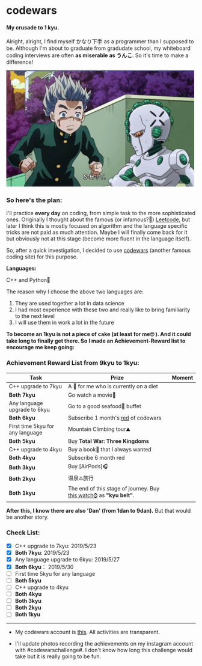 # codewars
#### My crusade to 1 kyu. 

Alright, alright, I find myself かなり下手 as a programmer than I supposed to be. Although I'm about to graduate from gradudate school, my whiteboard coding interviews are often **as miserable as うんこ**. So it's time to make a difference! 

<img src="assets/act3.png" width="500">

### So here's the plan:

I'll practice **every day** on coding, from simple task to the more sophisticated ones. Originally I thought about the famous (or infamous?🙉) [Leetcode](https://leetcode.com/), but later I think this is mostly focused on algorithm and the language specific tricks are not paid as much attention. Maybe I will finally come back for it but obviously not at this stage (become more fluent in the language itself).

So, after a quick investigation, I decided to use [codewars](https://www.codewars.com/) (another famous coding site) for this purpose.

**Languages:**

C++ and Python🐍

The reason why I choose the above two languages are:

1. They are used together a lot in data science
2. I had most experience with these two and really like to bring familiarity to the next level
3. I will use them in work a lot in the future

**To become an 1kyu is not a piece of cake (at least for me🙄 ). And it could take long to finally get there. So I made an Achievement-Reward list to encourage me keep going:**

### Achievement Reward List from 9kyu to 1kyu:

| Task                             | Prize                                                        | Moment |
| -------------------------------- | ------------------------------------------------------------ | ------ |
| C++ upgrade to 7kyu              | A 🍔 for me who is currently on a diet                        |        |
| **Both 7kyu**                    | Go watch a movie🍿                                            |        |
| Any language upgrade to 6kyu     | Go to a good seafood🦀 buffet                                 |        |
| **Both 6kyu**                    | Subscribe 1 month's [red](https://www.codewars.com/subscribe) of codewars |        |
| First time 5kyu for any language | Mountain Climbing tour:mountain:                             |        |
| **Both 5kyu**                    | Buy **Total War: Three Kingdoms**                            |        |
| C++ upgrade to 4kyu              | Buy a book📘 that I always wanted                             |        |
| **Both 4kyu**                    | Subscribe 6 month red                                        |        |
| **Both 3kyu**                    | Buy [AirPods]🎧                                               |        |
| **Both 2kyu**                    | 温泉♨️旅行                                                    |        |
| **Both 1kyu**                    | The end of this stage of journey. Buy [this watch⌚](https://www.citizen.com.hk/html/en/products/eco-drive/super-titanium/ca4241-55a.html) as **"kyu belt"**. |        |

**After this, I know there are also 'Dan' (from 1dan to 9dan).** But that would be another story. 



### Check List:
- [x] C++ upgrade to 7kyu:  2019/5/23
- [x] **Both 7kyu**:  2019/5/23
- [x] Any language upgrade to 6kyu: 2019/5/27
- [x] **Both 6kyu**： 2019/5/30
- [ ] First time 5kyu for any language
- [ ] **Both 5kyu**
- [ ] C++ upgrade to 4kyu
- [ ] **Both 4kyu**
- [ ] **Both 3kyu**
- [ ] **Both 2kyu**
- [ ] **Both 1kyu**

---
+ My codewars account is [this](https://www.codewars.com/users/spencerpomme). All activities are transparent.

+ I'll update photos recording the achievements on my instagram account with #codewarschallenge#. I don't know how long this challenge would take but it is really going to be fun.
